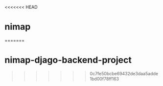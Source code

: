 <<<<<<< HEAD
# nimap
=======
# nimap-djago-backend-project
>>>>>>> 0c7fe50bcbe69432de3daa5adde1bd00f78ff163
